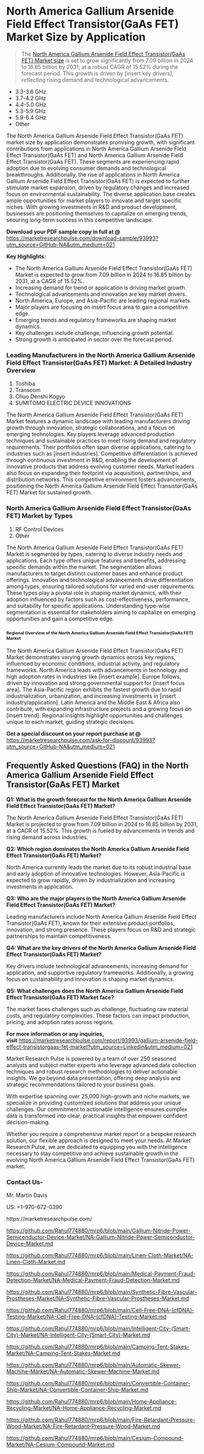 <h1>North America Gallium Arsenide Field Effect Transistor(GaAs FET) Market&nbsp;Size by Application</h1><blockquote><p>The <a href="https://marketresearchpulse.com/download-sample/93993?utm_source=GitHub-NA&amp;utm_medium=021">North America Gallium Arsenide Field Effect Transistor(GaAs FET) Market size</a> is set to grow significantly from 7.09 billion in 2024 to 16.85 billion by 2031, at a robust CAGR of 15.52% during the forecast period. This growth is driven by [insert key drivers], reflecting rising demand and technological advancements.</p></blockquote><ul><li>3.3-3.6 GHz<li> 3.7-4.2 GHz<li> 4.4-5.0 GHz<li> 5.3-5.9 GHz<li> 5.9-6.4 GHz<li> Other</li></ul><p>The North America Gallium Arsenide Field Effect Transistor(GaAs FET) market size by application demonstrates promising growth, with significant contributions from applications in North America Gallium Arsenide Field Effect Transistor(GaAs FET) and North America Gallium Arsenide Field Effect Transistor(GaAs FET). These segments are experiencing rapid adoption due to evolving consumer demands and technological breakthroughs. Additionally, the rise of applications in North America Gallium Arsenide Field Effect Transistor(GaAs FET) is expected to further stimulate market expansion, driven by regulatory changes and increased focus on environmental sustainability. The diverse application base creates ample opportunities for market players to innovate and target specific niches. With growing investments in R&D and product development, businesses are positioning themselves to capitalize on emerging trends, securing long-term success in this competitive landscape.</p><p><strong>Download your PDF sample copy in full at @ </strong><a href="https://marketresearchpulse.com/download-sample/93993?utm_source=GitHub-NA&amp;utm_medium=021">https://marketresearchpulse.com/download-sample/93993?utm_source=GitHub-NA&amp;utm_medium=021</a></p><p><strong>Key Highlights: </strong></p><ul><li>The North America Gallium Arsenide Field Effect Transistor(GaAs FET) Market is expected to grow from 7.09 billion in 2024 to 16.85 billion by 2031, at a CAGR of 15.52%.</li><li>Increasing demand for trend or application is driving market growth.</li><li>Technological advancements and innovation are key market drivers.</li><li>North America, Europe, and Asia-Pacific are leading regional markets.</li><li>Major players are focusing on insert focus area to gain a competitive edge.</li><li>Emerging trends and regulatory frameworks are shaping market dynamics.</li><li>Key challenges include challenge, influencing growth potential.</li><li>Strong growth is anticipated in sector over the forecast period.</li></ul><h3>Leading Manufacturers in the North America Gallium Arsenide Field Effect Transistor(GaAs FET) Market: A Detailed Industry Overview</h3><ol><li>Toshiba</li><li>Transcom</li><li>Chuo Denshi Kogyo</li><li>SUMITOMO ELECTRIC DEVICE INNOVATIONS</li></ol><div class="flex max-w-full flex-col flex-grow"><div class="min-h-8 text-message flex w-full flex-col items-end gap-2 whitespace-normal break-words [.text-message+&amp;]:mt-5" dir="auto" data-message-author-role="assistant" data-message-id="fd8432e4-4910-450d-b182-61b7bfb0a01f" data-message-model-slug="gpt-4o"><div class="flex w-full flex-col gap-1 empty:hidden first:pt-[3px]"><div class="markdown prose w-full break-words dark:prose-invert light"><p>The North America Gallium Arsenide Field Effect Transistor(GaAs FET) Market features a dynamic landscape with leading manufacturers driving growth through innovation, strategic collaborations, and a focus on emerging technologies. Key players leverage advanced production techniques and sustainable practices to meet rising demand and regulatory requirements. Their portfolios often span diverse applications, catering to industries such as [insert industries]. Competitive differentiation is achieved through continuous investment in R&amp;D, enabling the development of innovative products that address evolving customer needs. Market leaders also focus on expanding their footprint via acquisitions, partnerships, and distribution networks. This competitive environment fosters advancements, positioning the North America Gallium Arsenide Field Effect Transistor(GaAs FET) Market for sustained growth.</p></div></div></div></div><h3>North America Gallium Arsenide Field Effect Transistor(GaAs FET) Market by Types</h3><ol><li>RF Control Devices<li> Other</li></ol><div class="flex max-w-full flex-col flex-grow"><div class="min-h-8 text-message flex w-full flex-col items-end gap-2 whitespace-normal break-words [.text-message+&amp;]:mt-5" dir="auto" data-message-author-role="assistant" data-message-id="084470be-0bb7-4664-bddf-5156b4f41249" data-message-model-slug="gpt-4o-mini"><div class="flex w-full flex-col gap-1 empty:hidden first:pt-[3px]"><div class="markdown prose w-full break-words dark:prose-invert light"><p>The North America Gallium Arsenide Field Effect Transistor(GaAs FET) Market is segmented by types, catering to diverse industry needs and applications. Each type offers unique features and benefits, addressing specific demands within the market. The segmentation allows manufacturers to target distinct customer bases and enhance product offerings. Innovation and technological advancements drive differentiation among types, ensuring tailored solutions for varied end-user requirements. These types play a pivotal role in shaping market dynamics, with their adoption influenced by factors such as cost-effectiveness, performance, and suitability for specific applications. Understanding type-wise segmentation is essential for stakeholders aiming to capitalize on emerging opportunities and gain a competitive edge.</p></div></div></div></div><h3><span style="font-size: 11px;">Regional Overview of the North America Gallium Arsenide Field Effect Transistor(GaAs FET) Market</span></h3><div class="flex max-w-full flex-col flex-grow"><div class="min-h-8 text-message flex w-full flex-col items-end gap-2 whitespace-normal break-words [.text-message+&amp;]:mt-5" dir="auto" data-message-author-role="assistant" data-message-id="e9038762-ce64-4e30-91c9-9bd413514231" data-message-model-slug="gpt-4o-mini"><div class="flex w-full flex-col gap-1 empty:hidden first:pt-[3px]"><div class="markdown prose w-full break-words dark:prose-invert light"><p>The North America Gallium Arsenide Field Effect Transistor(GaAs FET) Market demonstrates varying growth dynamics across key regions, influenced by economic conditions, industrial activity, and regulatory frameworks. North America leads with advancements in technology and high adoption rates in industries like [insert example]. Europe follows, driven by innovation and strong governmental support for [insert focus area]. The Asia-Pacific region exhibits the fastest growth due to rapid industrialization, urbanization, and increasing investments in [insert industry/application]. Latin America and the Middle East &amp; Africa also contribute, with expanding infrastructure projects and a growing focus on [insert trend]. Regional insights highlight opportunities and challenges unique to each market, guiding strategic decisions.</p></div></div></div></div><p><strong>Get a special discount on your report purchase at @ </strong><a href="https://marketresearchpulse.com/ask-for-discount/93993?utm_source=GitHub-NA&amp;utm_medium=021">https://marketresearchpulse.com/ask-for-discount/93993?utm_source=GitHub-NA&amp;utm_medium=021</a></p><h2>Frequently Asked Questions (FAQ) in the North America Gallium Arsenide Field Effect Transistor(GaAs FET) Market</h2><p><strong>Q1: What is the growth forecast for the North America Gallium Arsenide Field Effect Transistor(GaAs FET) Market?</strong></p><p>The North America Gallium Arsenide Field Effect Transistor(GaAs FET) Market is projected to grow from 7.09 billion in 2024 to 16.85 billion by 2031, at a CAGR of 15.52%. This growth is fueled by advancements in trends and rising demand across industries.</p><p><strong>Q2: Which region dominates the North America Gallium Arsenide Field Effect Transistor(GaAs FET) Market?</strong></p><p>North America currently leads the market due to its robust industrial base and early adoption of innovative technologies. However, Asia-Pacific is expected to grow rapidly, driven by industrialization and increasing investments in application.</p><p><strong>Q3: Who are the major players in the North America Gallium Arsenide Field Effect Transistor(GaAs FET) Market?</strong></p><p>Leading manufacturers include North America Gallium Arsenide Field Effect Transistor(GaAs FET), known for their extensive product portfolios, innovation, and strong presence. These players focus on R&amp;D and strategic partnerships to maintain competitiveness.</p><p><strong>Q4: What are the key drivers of the North America Gallium Arsenide Field Effect Transistor(GaAs FET) Market?</strong></p><p>Key drivers include technological advancements, increasing demand for application, and supportive regulatory frameworks. Additionally, a growing focus on sustainability and innovation is shaping market dynamics.</p><p><strong>Q5: What challenges does the North America Gallium Arsenide Field Effect Transistor(GaAs FET) Market face?</strong></p><p>The market faces challenges such as challenge, fluctuating raw material costs, and regulatory complexities. These factors can impact production, pricing, and adoption rates across regions.</p><p><strong>For more information or any inquiries, visit&nbsp;</strong><a href="https://marketresearchpulse.com/report/93993/gallium-arsenide-field-effect-transistorgaas-fet-market?utm_source=Linkedin&utm_medium=021">https://marketresearchpulse.com/report/93993/gallium-arsenide-field-effect-transistorgaas-fet-market?utm_source=Linkedin&utm_medium=021</a></p><p>Market Research Pulse is powered by a team of over 250 seasoned analysts and subject matter experts who leverage advanced data collection techniques and robust research methodologies to deliver actionable insights. We go beyond data presentation, offering deep analysis and strategic recommendations tailored to your business goals.</p><p>With expertise spanning over 25,000 high-growth and niche markets, we specialize in providing customized solutions that address your unique challenges. Our commitment to actionable intelligence ensures complex data is transformed into clear, practical insights that empower confident decision-making.</p><p>Whether you require a comprehensive market report or a bespoke research solution, our flexible approach is designed to meet your needs. At Market Research Pulse, we are dedicated to equipping you with the intelligence necessary to stay competitive and achieve sustainable growth in the evolving North America Gallium Arsenide Field Effect Transistor(GaAs FET) market.</p><h3><strong>Contact Us-</strong></h3><p>Mr. Martin Davis</p><p>US: +1-970-672-0390</p><p>https://marketresearchpulse.com/</p><p><a href="https://github.com/Rahul774880/mrp6/blob/main/Gallium-Nitride-Power-Semiconductor-Device-Market/NA-Gallium-Nitride-Power-Semiconductor-Device-Market.md">https://github.com/Rahul774880/mrp6/blob/main/Gallium-Nitride-Power-Semiconductor-Device-Market/NA-Gallium-Nitride-Power-Semiconductor-Device-Market.md</a></p><p><a href="https://github.com/Rahul774880/mrp6/blob/main/Linen-Cloth-Market/NA-Linen-Cloth-Market.md">https://github.com/Rahul774880/mrp6/blob/main/Linen-Cloth-Market/NA-Linen-Cloth-Market.md</a></p><p><a href="https://github.com/Rahul774880/mrp6/blob/main/Medical-Payment-Fraud-Detection-Market/NA-Medical-Payment-Fraud-Detection-Market.md">https://github.com/Rahul774880/mrp6/blob/main/Medical-Payment-Fraud-Detection-Market/NA-Medical-Payment-Fraud-Detection-Market.md</a></p><p><a href="https://github.com/Rahul774880/mrp6/blob/main/Synthetic-Fibre-Vascular-Prostheses-Market/NA-Synthetic-Fibre-Vascular-Prostheses-Market.md">https://github.com/Rahul774880/mrp6/blob/main/Synthetic-Fibre-Vascular-Prostheses-Market/NA-Synthetic-Fibre-Vascular-Prostheses-Market.md</a></p><p><a href="https://github.com/Rahul774880/mrp6/blob/main/Cell-Free-DNA-(cfDNA)-Testing-Market/NA-Cell-Free-DNA-(cfDNA)-Testing-Market.md">https://github.com/Rahul774880/mrp6/blob/main/Cell-Free-DNA-(cfDNA)-Testing-Market/NA-Cell-Free-DNA-(cfDNA)-Testing-Market.md</a></p><p><a href="https://github.com/Rahul774880/mrp6/blob/main/Intelligent-City-(Smart-City)-Market/NA-Intelligent-City-(Smart-City)-Market.md">https://github.com/Rahul774880/mrp6/blob/main/Intelligent-City-(Smart-City)-Market/NA-Intelligent-City-(Smart-City)-Market.md</a></p><p><a href="https://github.com/Rahul774880/mrp6/blob/main/Camping-Tent-Stakes-Market/NA-Camping-Tent-Stakes-Market.md">https://github.com/Rahul774880/mrp6/blob/main/Camping-Tent-Stakes-Market/NA-Camping-Tent-Stakes-Market.md</a></p><p><a href="https://github.com/Rahul774880/mrp6/blob/main/Automatic-Skewer-Machine-Market/NA-Automatic-Skewer-Machine-Market.md">https://github.com/Rahul774880/mrp6/blob/main/Automatic-Skewer-Machine-Market/NA-Automatic-Skewer-Machine-Market.md</a></p><p><a href="https://github.com/Rahul774880/mrp6/blob/main/Convertible-Container-Ship-Market/NA-Convertible-Container-Ship-Market.md">https://github.com/Rahul774880/mrp6/blob/main/Convertible-Container-Ship-Market/NA-Convertible-Container-Ship-Market.md</a></p><p><a href="https://github.com/Rahul774880/mrp6/blob/main/Home-Appliance-Recycling-Market/NA-Home-Appliance-Recycling-Market.md">https://github.com/Rahul774880/mrp6/blob/main/Home-Appliance-Recycling-Market/NA-Home-Appliance-Recycling-Market.md</a></p><p><a href="https://github.com/Rahul774880/mrp6/blob/main/Fire-Retardant-Pressure-Wood-Market/NA-Fire-Retardant-Pressure-Wood-Market.md">https://github.com/Rahul774880/mrp6/blob/main/Fire-Retardant-Pressure-Wood-Market/NA-Fire-Retardant-Pressure-Wood-Market.md</a></p><p><a href="https://github.com/Rahul774880/mrp6/blob/main/Cesium-Compound-Market/NA-Cesium-Compound-Market.md">https://github.com/Rahul774880/mrp6/blob/main/Cesium-Compound-Market/NA-Cesium-Compound-Market.md</a></p>
